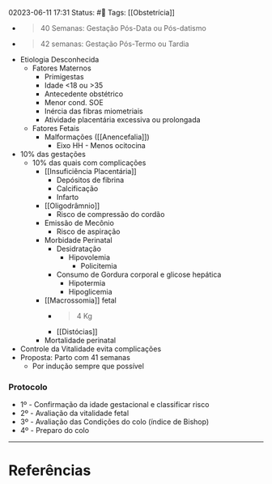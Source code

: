 02023-06-11 17:31
Status: #🌱 
Tags: [[Obstetrícia]]
<br/>
- >40 Semanas: Gestação Pós-Data ou Pós-datismo
- >42 semanas: Gestação Pós-Termo ou Tardia
- Etiologia Desconhecida
	- Fatores Maternos
		- Primigestas
		- Idade <18 ou >35
		- Antecedente obstétrico
		- Menor cond. SOE
		- Inércia das fibras miometriais
		- Atividade placentária excessiva ou prolongada
	- Fatores Fetais
		- Malformações ([[Anencefalia]])
			- Eixo HH - Menos ocitocina
- 10% das gestações
	- 10% das quais com complicações
		- [[Insuficiência Placentária]]
			- Depósitos de fibrina
			- Calcificação
			- Infarto
		- [[Oligodrâmnio]]
			- Risco de compressão do cordão
		- Emissão de Mecônio
			- Risco de aspiração
		- Morbidade Perinatal
			- Desidratação
				- Hipovolemia
					- Policitemia
			- Consumo de Gordura corporal e glicose hepática
				- Hipotermia
				- Hipoglicemia
		- [[Macrossomia]] fetal
			- >4 Kg
			- [[Distócias]] 
		- Mortalidade perinatal
- Controle da Vitalidade evita complicações
- Proposta: Parto com 41 semanas
	- Por indução sempre que possível
### Protocolo
- 1º - Confirmação da idade gestacional e classificar risco
- 2º - Avaliação da vitalidade fetal
- 3º - Avaliação das Condições do colo (índice de Bishop)
- 4º - Preparo do colo
____
# Referências

